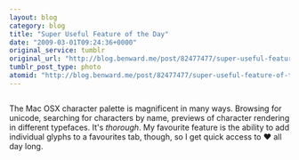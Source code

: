 ```yaml
---
layout: blog
category: blog
title: "Super Useful Feature of the Day"
date: "2009-03-01T09:24:36+0000"
original_service: tumblr
original_url: "http://blog.benward.me/post/82477477/super-useful-feature-of-the-day-the-mac-osx"
tumblr_post_type: photo
atomid: "http://blog.benward.me/post/82477477/super-useful-feature-of-the-day-the-mac-osx"
---
```

<figure class="photo">
  <img src="http://benward.me/res/tumblr/media/82477477/0.jpg" alt="">
</figure>

The Mac OSX character palette is magnificent in many ways. Browsing for unicode, searching for characters by name, previews of character rendering in different typefaces. It's _thorough_. My favourite feature is the ability to add individual glyphs to a favourites tab, though, so I get quick access to ♥ all day long.